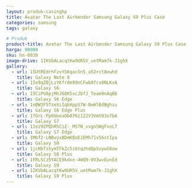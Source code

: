 ```yaml
---
layout: produk-casinghp
title: Avatar The Last Airbender Samsung Galaxy S9 Plus Case
categories: samsung
tags: galaxy

# Produk
product-title: Avatar The Last Airbender Samsung Galaxy S9 Plus Case
harga: 90000
sku: hn-0030
image-drive: 1IKVbALacqtKw9UR5V_uetMam7k-J1ghX
gallery:
  - url: 15UtREdrhFzvYSKqacSn5_a52rct8ewhd
    title: Galaxy Note 8
  - url: 1Ie9qZBjLzYKfr8m99nCFwb0fcs8NLKvA
    title: Galaxy S6
  - url: 15CiPU8pjMhJ68K5xcJbfJ_Team9nAqBb
    title: Galaxy S6 Edge
  - url: 1nBW3F5TzeXiIqbXppS7W-0wHlBdBghsu
    title: Galaxy S6 Edge Plus
  - url: 1fGrL-Pp6UoeaOb876z122V3Vmt03o7bA
    title: Galaxy S7
  - url: 1Iez9ZPQhR5CiZ-_MS7N_vvgnSWgFxoL7
    title: Galaxy S7 Edge
  - url: 1M6f2-LNBvyxBDmKQoEJEMh71s56stIpa
    title: Galaxy S8
  - url: 1jcHbTstymTFkZc5i6tqzhd8pSuywS6ow
    title: Galaxy S8 Plus
  - url: 1FRLSCz5YACE9kdxn-4WQ9-0V3wvEunEd
    title: Galaxy S9
  - url: 1IKVbALacqtKw9UR5V_uetMam7k-J1ghX
    title: Galaxy S9 Plus
---
```

